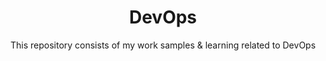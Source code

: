 <h1 align="center">DevOps</h1>

<p align="center">This repository consists of my work samples & learning related to DevOps</p>
